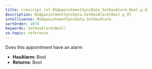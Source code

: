 ```yaml
---
title: crmscript_ref_NSAppointmentSyncData_SetHasAlarm_Bool_p_0
description: NSAppointmentSyncData.SetHasAlarm(Bool p_0)
intellisense: NSAppointmentSyncData.SetHasAlarm
sortOrder: 1074
keywords: SetHasAlarm(Bool)
so.topic: reference
---
```



Does this appointment have an alarm



* **HasAlarm:** Bool
* **Returns:** Bool


